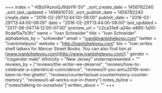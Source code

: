+++
index = "-KBizFAznoQJ9dsYR-SV"
_sort_create_date = 1456782240
_sort_last_updated = 1496610720
_sort_publish_date = 1456782240
create_date = "2016-02-29T13:44:00-08:00"
publish_date = "2016-02-29T13:44:00-08:00"
date = "2016-02-29T13:44:00-08:00"
last_updated = "2017-06-04T14:12:00-07:00"
preview_url = "c2ca31e6-a24e-e890-1a50-9cdaf5a7b3fc"
name = "Ivan Schneider"
title = "Ivan Schneider"
alphabetize_by = "schneider"
email = "ivan@ivantohelpyou.com"
twitter = "ivantohelpyou"
website = "http://ivantohelpyou.com"
bio = "Ivan writes shelf talkers for Mercer Street Books. You can also find him at [www.ivantohelpyou.com](http://www.ivantohelpyou.com/)."
gender = "cisgender male"
ethnicity = "New Jersey"
underrepresented = ""
reviews_by = ["reviews/the-writer-we-deserve", "reviews/how-to-celebrate-a-calendrical-coincidence", "reviews/if-you-ain\u2019t-ever-been-to-the-ghetto", "reviews/counterfactual-counterhistory-counter-memory", "reviews/it-all-works-out-in-theory"]
notes_byline = ["notes/talking-to-ourselves"]
written_about = ""
+++

